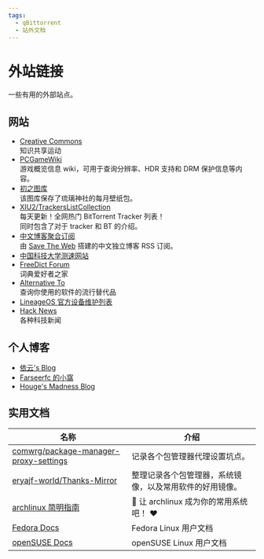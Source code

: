 ```yaml
---
tags:
  - qBittorrent
  - 站外文档
---
```


# 外站链接

一些有用的外部站点。

## 网站

- [Creative Commons](https://creativecommons.org)  
    知识共享运动
- [PCGameWiki](https://www.pcgamingwiki.com/wiki/Home)  
    游戏概览信息 wiki，可用于查询分辨率、HDR 支持和 DRM 保护信息等内容。
- [初之图库](https://img.himiku.com/)  
    该图库保存了琉璃神社的每月壁纸包。
- [XIU2/TrackersListCollection](https://trackerslist.com/#/zh)  
    每天更新！全网热门 BitTorrent Tracker 列表！  
    同时包含了对于 tracker 和 BT 的介绍。
- [中文博客聚合订阅](https://box.othing.xyz/i/)  
    由 [Save The Web](https://github.com/saveweb) 搭建的中文独立博客 RSS 订阅。
- [中国科技大学测速网站](http://test.ustc.edu.cn/)
- [FreeDict Forum](https://forum.freemdict.com/)  
    词典爱好者之家
- [Alternative To](https://alternativeto.net/)  
    查询你使用的软件的流行替代品
- [LineageOS 官方设备维护列表](https://wiki.lineageos.org/devices/)
- [Hack News](https://news.ycombinator.com/)  
    各种科技新闻

## 个人博客

- [依云's Blog](http://blog.lilydjwg.me/)
- [Farseerfc 的小窩](https://farseerfc.me/)
- [Houge's Madness Blog](https://litterhougelangley.club/blog/)

## 实用文档

|名称|介绍|
|---|---|
|[comwrg/package-manager-proxy-settings](https://github.com/comwrg/package-manager-proxy-settings)|记录各个包管理器代理设置坑点。|
|[eryajf-world/Thanks-Mirror](https://github.com/eryajf-world/Thanks-Mirror)|整理记录各个包管理器，系统镜像，以及常用软件的好用镜像。|
|[archlinux 简明指南](https://arch.icekylin.online/)|📖 让 archlinux 成为你的常用系统吧！ ❤️️|
|[Fedora Docs](https://docs.fedoraproject.org/en-US/docs/)|Fedora Linux 用户文档|
|[openSUSE Docs](https://doc.opensuse.org/)|openSUSE Linux 用户文档|